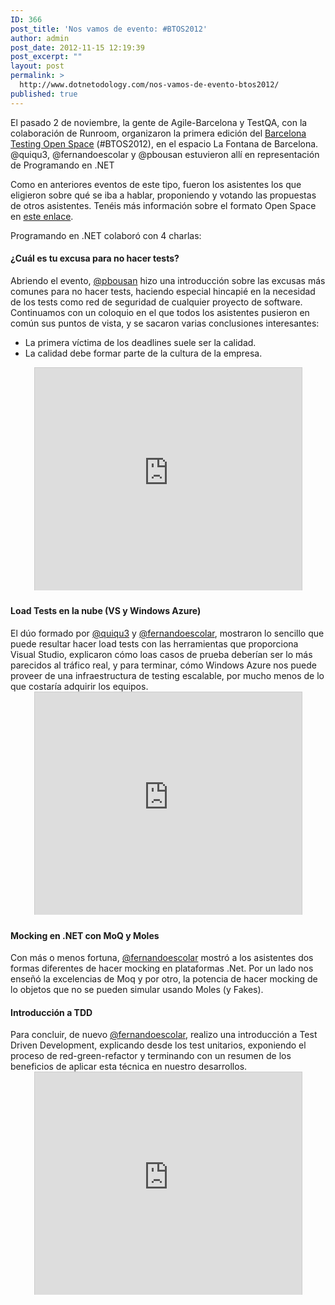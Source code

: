 ```yaml
---
ID: 366
post_title: 'Nos vamos de evento: #BTOS2012'
author: admin
post_date: 2012-11-15 12:19:39
post_excerpt: ""
layout: post
permalink: >
  http://www.dotnetodology.com/nos-vamos-de-evento-btos2012/
published: true
---
```

El pasado 2 de noviembre, la gente de Agile-Barcelona y TestQA, con la colaboración de Runroom, organizaron la primera edición del <a href="http://barcelona.agile-spain.org/barcelona-testing-open-space-2012/">Barcelona Testing Open Space</a> (#BTOS2012), en el espacio La Fontana de Barcelona. @quiqu3, @fernandoescolar y @pbousan estuvieron allí en representación de Programando en .NET

Como en anteriores eventos de este tipo, fueron los asistentes los que eligieron sobre qué se iba a hablar, proponiendo y votando las propuestas de otros asistentes. Tenéis más información sobre el formato Open Space en <a href="http://en.wikipedia.org/wiki/Open-space_technology">este enlace</a>.

Programando en .NET colaboró con 4 charlas:
<h4>¿Cuál es tu excusa para no hacer tests?</h4>
Abriendo el evento, <a href="http://www.dotnetodology.com/author/pbousan/">@pbousan</a> hizo una introducción sobre las excusas más comunes para no hacer tests, haciendo especial hincapié en la necesidad de los tests como red de seguridad de cualquier proyecto de software. Continuamos con un coloquio en el que todos los asistentes pusieron en común sus puntos de vista, y se sacaron varias conclusiones interesantes:
<ul>
	<li>La primera víctima de los deadlines suele ser la calidad.</li>
	<li>La calidad debe formar parte de la cultura de la empresa.</li>
</ul>
<center>
<iframe style="border: 1px solid #CCC; border-width: 1px 1px 0; margin-bottom: 5px;" src="http://www.slideshare.net/slideshow/embed_code/15020401" frameborder="0" marginwidth="0" marginheight="0" scrolling="no" width="427" height="356"></iframe></center>
<h4>Load Tests en la nube (VS y Windows Azure)</h4>
El dúo formado por <a href="http://www.dotnetodology.com/author/quiqu3/">@quiqu3</a> y <a href="http://www.dotnetodology.com/author/fernandoescolar/">@fernandoescolar</a>, mostraron lo sencillo que puede resultar hacer load tests con las herramientas que proporciona Visual Studio, explicaron cómo loas casos de prueba deberían ser lo más parecidos al tráfico real, y para terminar, cómo Windows Azure nos puede proveer de una infraestructura de testing escalable, por mucho menos de lo que costaría adquirir los equipos.

<center><iframe style="border: 1px solid #CCC; border-width: 1px 1px 0; margin-bottom: 5px;" src="http://www.slideshare.net/slideshow/embed_code/15033892" frameborder="0" marginwidth="0" marginheight="0" scrolling="no" width="427" height="356"></iframe></center>

<h4>Mocking en .NET con MoQ y Moles</h4>
Con más o menos fortuna, <a href="http://www.dotnetodology.com/author/fernandoescolar/">@fernandoescolar</a> mostró a los asistentes dos formas diferentes de hacer mocking en plataformas .Net. Por un lado nos enseñó la excelencias de Moq y por otro, la potencia de hacer mocking de lo objetos que no se pueden simular usando Moles (y Fakes).
<h4>Introducción a TDD</h4>
Para concluir, de nuevo <a href="http://www.dotnetodology.com/author/fernandoescolar/">@fernandoescolar</a>, realizo una introducción a Test Driven Development, explicando desde los test unitarios, exponiendo el proceso de red-green-refactor y terminando con un resumen de los beneficios de aplicar esta técnica en nuestro desarrollos.

<center><iframe style="border: 1px solid #CCC; border-width: 1px 1px 0; margin-bottom: 5px;" src="http://www.slideshare.net/slideshow/embed_code/15033920" frameborder="0" marginwidth="0" marginheight="0" scrolling="no" width="427" height="356"></iframe></center>